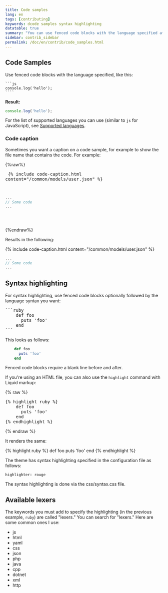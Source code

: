 ```yaml
---
title: Code samples
lang: en
tags: [contributing]
keywords: dcode samples syntax highlighting
datatable: true
summary: "You can use fenced code blocks with the language specified after the first set of backtick fences."
sidebar: contrib_sidebar
permalink: /doc/en/contrib/code_samples.html
---
```


## Code Samples

Use fenced code blocks with the language specified, like this:

    ```js
    console.log('hello');
    ````

**Result:**

```js
console.log('hello');
```

For the list of supported languages you can use (similar to `js` for JavaScript), see [Supported languages](https://github.com/jneen/rouge/wiki/list-of-supported-languages-and-lexers).

### Code caption

Sometimes you want a caption on a code sample, for example to show the file name that contains the code.
For example:

{%raw%}<pre>
{% include code-caption.html content="/common/models/user.json" %}

```javascript
...
// Some code
...
```
</pre>{%endraw%}

Results in the following:

{% include code-caption.html content="/common/models/user.json" %}

```javascript
...
// Some code
...
```

## Syntax highlighting
For syntax highlighting, use fenced code blocks optionally followed by the language syntax you want:

<pre>
```ruby
    def foo
      puts 'foo'
    end
```
</pre>

This looks as follows:

```ruby
    def foo
      puts 'foo'
    end
```

Fenced code blocks require a blank line before and after.

If you're using an HTML file, you can also use the `highlight` command with Liquid markup:

{% raw %}
<pre>
{% highlight ruby %}
    def foo
      puts 'foo'
    end
{% endhighlight %}
</pre>
{% endraw %}

It renders the same:

{% highlight ruby %}
    def foo
      puts 'foo'
    end
{% endhighlight %}

The theme has syntax highlighting specified in the configuration file as follows:

```
highlighter: rouge
```

The syntax highlighting is done via the css/syntax.css file.

## Available lexers

The keywords you must add to specify the highlighting (in the previous example, `ruby`) are called "lexers." You can search for "lexers." Here are some common ones I use:

* js
* html
* yaml
* css
* json
* php
* java
* cpp
* dotnet
* xml
* http
